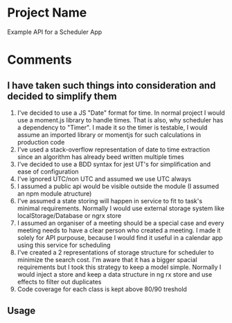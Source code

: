 # Project Name

Example API for a Scheduler App

# Comments

## I have taken such things into consideration and decided to simplify them

1. I've decided to use a JS "Date" format for time. In normal project I would use a moment.js library to handle times. That is also, why scheduler has a dependency to "Timer". I made it so the timer is testable, I would assume an imported library or momentjs for such calculations in production code
2. I've used a stack-overflow representation of date to time extraction since an algorithm has already beed written multiple times
3. I've decided to use a BDD syntax for jest UT's for simplification and ease of configuration
4. I've ignored UTC/non UTC and assumed we use UTC always
5. I assumed a public api would be visible outside the module (I assumed an npm module atructure)
6. I've assumed a state storing will happen in service to fit to task's minimal requirements. Normally I would use external storage system like localStorage/Database or ngrx store
7. I assumed an organiser of a meeting should be a special case and every meeting needs to have a clear person who created a meeting. I made it solely for API purpouse, because I would find it useful in a calendar app using this service for scheduling
8. I've created a 2 representations of storage structure for scheduler to minimize the search cost. I'm aware that it has a bigger spacial requirements but I took this strategy to keep a model simple. Normally I would inject a store and keep a data structure in ng rx store and use effects to filter out duplicates
9. Code coverage for each class is kept above 80/90 treshold


## Usage
